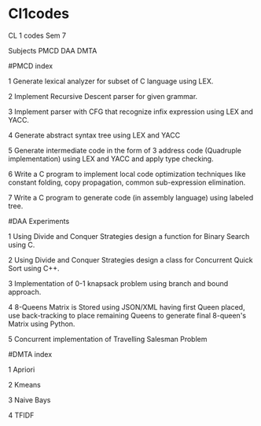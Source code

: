 # Cl1codes
CL 1 codes Sem 7

Subjects 
PMCD
DAA
DMTA

#PMCD index

1 Generate lexical analyzer for subset of C language using LEX.

2 Implement Recursive Descent parser for given grammar.

3 Implement parser with CFG that recognize infix expression using LEX and YACC.

4 Generate abstract syntax tree using LEX and YACC

5 Generate intermediate code in the form of 3 address code (Quadruple implementation) using LEX and YACC and apply type checking.

6 Write a C program to implement local code optimization techniques like constant folding, copy propagation, common sub-expression elimination.

7 Write a C program to generate code (in assembly language) using labeled tree.

#DAA Experiments

1 Using Divide and Conquer Strategies design a function for
Binary Search using C.

2 Using Divide and Conquer Strategies design a class for
Concurrent Quick Sort using C++. 

3 Implementation of 0-1 knapsack problem using branch and
bound approach.

4 8-Queens Matrix is Stored using JSON/XML having first Queen
placed, use back-tracking to place remaining Queens to
generate final 8-queen&#39;s Matrix using Python.

5 Concurrent implementation of Travelling Salesman Problem

#DMTA index

1 Apriori

2 Kmeans

3 Naive Bays

4 TFIDF
